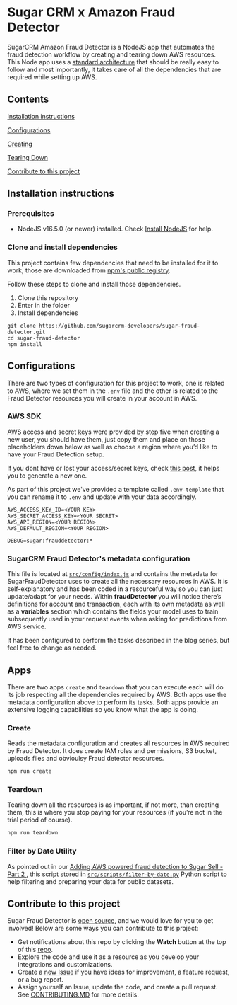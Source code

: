 # Sugar CRM x Amazon Fraud Detector

SugarCRM Amazon Fraud Detector is a NodeJS app that automates the fraud detection workflow by creating and tearing down AWS resources. This Node app uses a [standard architecture](https://softwareontheroad.com/ideal-nodejs-project-structure/) that should be really easy to follow and most importantly, it takes care of all the dependencies that are required while setting up AWS.

## Contents

[Installation instructions](#installation-instructions) 

[Configurations](#configurations) 

[Creating](#setting-up-your-development-environment) 

[Tearing Down](#setting-up-your-development-environment) 

[Contribute to this project](#contribute-to-this-project)

## Installation instructions

### Prerequisites
- NodeJS v16.5.0 (or newer) installed.  Check [Install NodeJS](https://nodejs.dev/learn/how-to-install-nodejs) for help.

### Clone and install dependencies
This project contains few dependencies that need to be installed for it to work, those are downloaded from [npm's public registry](https://www.npmjs.com/). 

Follow these steps to clone and install those dependencies.

1. Clone this repository
1. Enter in the folder
1. Install dependencies

```
git clone https://github.com/sugarcrm-developers/sugar-fraud-detector.git
cd sugar-fraud-detector
npm install
```
   
## Configurations
There are two types of configuration for this project to work, one is related to AWS, where we set them in the ```.env``` file and the other is related to the Fraud Detector resources you will create in your account in AWS. 

### AWS SDK

AWS access and secret keys were provided by step five when creating a new user, you should have them, just copy them and place on those placeholders down below as well as choose a region where you’d like to have your Fraud Detection setup.

If you dont have or lost your access/secret keys, check [this post](https://aws.amazon.com/blogs/security/how-to-find-update-access-keys-password-mfa-aws-management-console/), it helps you to generate a new one.

As part of this project we've provided a template called ```.env-template``` that you can rename it to ```.env``` and update with your data accordingly.

```
AWS_ACCESS_KEY_ID=<YOUR KEY>
AWS_SECRET_ACCESS_KEY=<YOUR SECRET>
AWS_API_REGION=<YOUR REGION>
AWS_DEFAULT_REGION=<YOUR REGION>

DEBUG=sugar:frauddetector:*
```

### SugarCRM Fraud Detector's metadata configuration

This file is located at [```src/config/index.js```](src/config/index.js) and contains the metadata for SugarFraudDetector uses to create all the necessary resources in AWS. It is self-explanatory and has been coded in a resourceful way so you can just update/adapt for your needs. Within **fraudDetector** you will notice there’s definitions for account and transaction, each with its own metadata as well as a **variables** section which contains the fields your model uses to train subsequently used in your request events when asking for predictions from AWS service.

It has been configured to perform the tasks described in the blog series, but feel free to change as needed.

## Apps
There are two apps ```create``` and ```teardown``` that you can execute each will do its job respecting all the dependencies required by AWS. Both apps use the metadata configuration above to perform its tasks. Both apps provide an extensive logging capabilities so you know what the app is doing.

### Create

Reads the metadata configuration and creates all resources in AWS required by Fraud Detector. It does create IAM roles and permissions, S3 bucket, uploads files and obvioulsy Fraud detector resources.

```javascript
npm run create
```

### Teardown

Tearing down all the resources is as important, if not more, than creating them, this is where you stop paying for your resources (if you’re not in the trial period of course).


```javascript
npm run teardown
```

### Filter by Date Utility

As pointed out in our [Adding AWS powered fraud detection to Sugar Sell - Part 2
](https://sugarclub.sugarcrm.com/dev-club/b/dev-blog/posts/adding-aws-powered-fraud-detection-to-sugarcrm-part-2), this script stored in [```src/scripts/filter-by-date.py```](src/scripts/filter-by-date.py) Python script to help filtering and preparing your data for public datasets.

## Contribute to this project
Sugar Fraud Detector is [open source](LICENSE), and we would love for you 
to get involved!  Below are some ways you can contribute to this project:
- Get notifications about this repo by clicking the **Watch** button at the top of this 
[repo](https://github.com/sugarcrm-developers/sugar-fraud-detector.git).
- Explore the code and use it as a resource as you develop your integrations and customizations.
- Create a [new Issue](https://github.com/sugarcrm-developers/sugar-fraud-detector/issues/new) if you have ideas for improvement, a feature 
request, or a bug report.
- Assign yourself an Issue, update the code, and create a pull request.  See [CONTRIBUTING.MD](CONTRIBUTING.md) for
more details.

